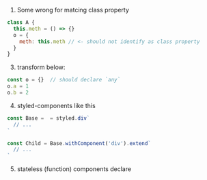 1. Some wrong for matcing class property

````js
class A {
  this.meth = () => {}
  o = {
    meth: this.meth // <- should not identify as class property
  }
}
````

3. transform below:
````js
const o = {}  // should declare `any`
o.a = 1
o.b = 2
````

4. styled-components like this
````js
const Base =  = styled.div`
  // ...
`

const Child = Base.withComponent('div').extend`
  // ...
`
````

5. stateless (function) components declare
